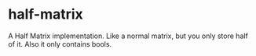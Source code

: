 # half-matrix
A Half Matrix implementation. Like a normal matrix, but you only store half of it. Also it only contains bools.
